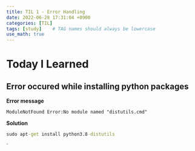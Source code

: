 ```yaml
---
title: TIL 1 - Error Handling 
date: 2022-06-28 17:31:04 +0900
categories: [TIL]
tags: [study]    # TAG names should always be lowercase
use_math: true
--- 
```


# **Today I Learned**

## Error occured while installing python packages

**Error message**

```
ModuleNotFound Error:No module named "distutils.cmd"
```

**Solution**
```cmd
sudo apt-get install python3.8-distutils 
```
`
